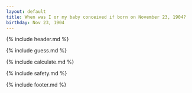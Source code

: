 ```yaml
---
layout: default
title: When was I or my baby conceived if born on November 23, 1904?
birthday: Nov 23, 1904
---
```


{% include header.md %}

{% include guess.md %}

{% include calculate.md %}

{% include safety.md %}

{% include footer.md %}



